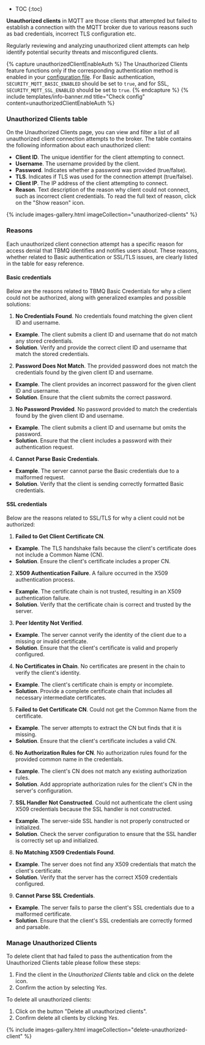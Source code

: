 
* TOC
{:toc}

**Unauthorized clients** in MQTT are those clients that attempted but failed to establish a connection with the MQTT broker due to various reasons such as bad credentials, incorrect TLS configuration etc. 

Regularly reviewing and analyzing unauthorized client attempts can help identify potential security threats and misconfigured clients.

{% capture unauthorizedClientEnableAuth %}
The Unauthorized Clients feature functions only if the corresponding authentication method is enabled in your [configuration file](/docs/mqtt-broker/install/config/).
For Basic authentication, `SECURITY_MQTT_BASIC_ENABLED` should be set to `true`, and for SSL, `SECURITY_MQTT_SSL_ENABLED` should be set to `true`.
{% endcapture %}
{% include templates/info-banner.md title="Check config" content=unauthorizedClientEnableAuth %}

### Unauthorized Clients table

On the Unauthorized Clients page, you can view and filter a list of all unauthorized client connection attempts to the broker.
The table contains the following information about each unauthorized client:
* **Client ID**. The unique identifier for the client attempting to connect.
* **Username**. The username provided by the client.
* **Password**. Indicates whether a password was provided (true/false).
* **TLS**. Indicates if TLS was used for the connection attempt (true/false).
* **Client IP**. The IP address of the client attempting to connect.
* **Reason**. Text description of the reason why client could not connect, such as incorrect client credentials. To read the full text of reason, click on the "Show reason" icon.

{% include images-gallery.html imageCollection="unauthorized-clients" %}

### Reasons

Each unauthorized client connection attempt has a specific reason for access denial that TBMQ identifies and notifies users about. 
These reasons, whether related to Basic authentication or SSL/TLS issues, are clearly listed in the table for easy reference.

#### Basic credentials

Below are the reasons related to TBMQ Basic Credentials for why a client could not be authorized, along with generalized examples and possible solutions:

1. **No Credentials Found**. No credentials found matching the given client ID and username.
  * **Example**. The client submits a client ID and username that do not match any stored credentials.
  * **Solution**. Verify and provide the correct client ID and username that match the stored credentials.
2. **Password Does Not Match**. The provided password does not match the credentials found by the given client ID and username.
  * **Example**. The client provides an incorrect password for the given client ID and username.
  * **Solution**. Ensure that the client submits the correct password.
3. **No Password Provided**. No password provided to match the credentials found by the given client ID and username.
  * **Example**. The client submits a client ID and username but omits the password.
  * **Solution**. Ensure that the client includes a password with their authentication request.
4. **Cannot Parse Basic Credentials**.
  * **Example**. The server cannot parse the Basic credentials due to a malformed request.
  * **Solution**. Verify that the client is sending correctly formatted Basic credentials.

#### SSL credentials

Below are the reasons related to SSL/TLS for why a client could not be authorized:

1. **Failed to Get Client Certificate CN**.
  * **Example**. The TLS handshake fails because the client's certificate does not include a Common Name (CN).
  * **Solution**. Ensure the client's certificate includes a proper CN.
2. **X509 Authentication Failure**. A failure occurred in the X509 authentication process.
  * **Example**. The certificate chain is not trusted, resulting in an X509 authentication failure.
  * **Solution**. Verify that the certificate chain is correct and trusted by the server.
3. **Peer Identity Not Verified**.
  * **Example**. The server cannot verify the identity of the client due to a missing or invalid certificate.
  * **Solution**. Ensure that the client's certificate is valid and properly configured.
4. **No Certificates in Chain**. No certificates are present in the chain to verify the client's identity.
  * **Example**. The client's certificate chain is empty or incomplete.
  * **Solution**. Provide a complete certificate chain that includes all necessary intermediate certificates.
5. **Failed to Get Certificate CN**. Could not get the Common Name from the certificate.
  * **Example**. The server attempts to extract the CN but finds that it is missing.
  * **Solution**. Ensure that the client's certificate includes a valid CN.
6. **No Authorization Rules for CN**. No authorization rules found for the provided common name in the credentials.
  * **Example**. The client's CN does not match any existing authorization rules.
  * **Solution**. Add appropriate authorization rules for the client's CN in the server's configuration.
7. **SSL Handler Not Constructed**. Could not authenticate the client using X509 credentials because the SSL handler is not constructed.
  * **Example**. The server-side SSL handler is not properly constructed or initialized.
  * **Solution**. Check the server configuration to ensure that the SSL handler is correctly set up and initialized.
8. **No Matching X509 Credentials Found**.
  * **Example**. The server does not find any X509 credentials that match the client's certificate.
  * **Solution**. Verify that the server has the correct X509 credentials configured.
9. **Cannot Parse SSL Credentials**.
  * **Example**. The server fails to parse the client's SSL credentials due to a malformed certificate.
  * **Solution**. Ensure that the client's SSL credentials are correctly formed and parsable.

### Manage Unauthorized Clients

To delete client that had failed to pass the authentication from the Unauthorized Clients table please follow these steps:
1. Find the client in the _Unauthorized Clients_ table and click on the delete icon.
2. Confirm the action by selecting _Yes_.

To delete all unauthorized clients:
1. Click on the button "Delete all unauthorized clients".
2. Confirm delete all clients by clicking _Yes_.

{% include images-gallery.html imageCollection="delete-unauthorized-client" %}
